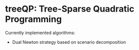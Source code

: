 # treeQP: Tree-Sparse Quadratic Programming

Currently implemented algorithms:

- Dual Newton strategy based on scenario decomposition
